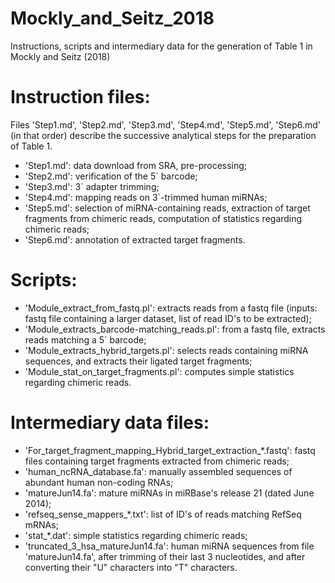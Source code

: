 # Mockly_and_Seitz_2018
Instructions, scripts and intermediary data for the generation of Table 1 in Mockly and Seitz (2018)

# Instruction files:

Files 'Step1.md', 'Step2.md', 'Step3.md', 'Step4.md', 'Step5.md', 'Step6.md' (in that order) describe the successive analytical steps for the preparation of Table 1.
* 'Step1.md': data download from SRA, pre-processing;
* 'Step2.md': verification of the 5´ barcode;
* 'Step3.md': 3´ adapter trimming;
* 'Step4.md': mapping reads on 3´-trimmed human miRNAs;
* 'Step5.md': selection of miRNA-containing reads, extraction of target fragments from chimeric reads, computation of statistics regarding chimeric reads;
* 'Step6.md': annotation of extracted target fragments.

# Scripts:

* 'Module_extract_from_fastq.pl': extracts reads from a fastq file (inputs: fastq file containing a larger dataset, list of read ID's to be extracted);
* 'Module_extracts_barcode-matching_reads.pl': from a fastq file, extracts reads matching a 5´ barcode;
* 'Module_extracts_hybrid_targets.pl': selects reads containing miRNA sequences, and extracts their ligated target fragments;
* 'Module_stat_on_target_fragments.pl': computes simple statistics regarding chimeric reads.

# Intermediary data files:

* 'For_target_fragment_mapping_Hybrid_target_extraction_*.fastq': fastq files containing target fragments extracted from chimeric reads;
* 'human_ncRNA_database.fa': manually assembled sequences of abundant human non-coding RNAs;
* 'matureJun14.fa': mature miRNAs in miRBase's release 21 (dated June 2014);
* 'refseq_sense_mappers_*.txt': list of ID's of reads matching RefSeq mRNAs;
* 'stat_*.dat': simple statistics regarding chimeric reads;
* 'truncated_3_hsa_matureJun14.fa': human miRNA sequences from file 'matureJun14.fa', after trimming of their last 3 nucleotides, and after converting their "U" characters into "T" characters.

